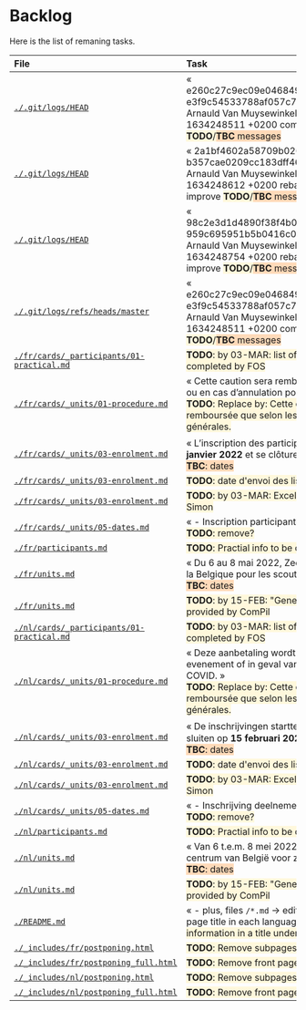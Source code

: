 Backlog
=======

Here is the list of remaning tasks.

<!-- START -->
| File | Task |
|:---- |:---- |
| [`./.git/logs/HEAD`](./.git/logs/HEAD) | « e260c27c9ec09e04684926549ed1af8805d70708 e3f9c54533788af057c727894b18c1aa673af7d5 Arnauld Van Muysewinkel <arnauldvm@gmail.com> 1634248511 +0200	commit: doc(all): improve <span style="background-color:cornsilk">**TODO**/<span style="background-color:peachpuff">**TBC** messages</span> |
| [`./.git/logs/HEAD`](./.git/logs/HEAD) | « 2a1bf4602a58709b02634fe836e1da02dfb7066f b357cae0209cc183dff46f427392a51d37660d66 Arnauld Van Muysewinkel <arnauldvm@gmail.com> 1634248612 +0200	rebase -i (pick): doc(all): improve <span style="background-color:cornsilk">**TODO**/<span style="background-color:peachpuff">**TBC** messages</span> |
| [`./.git/logs/HEAD`](./.git/logs/HEAD) | « 98c2e3d1d4890f38f4b0b413bc96ac48f845659f 959c695951b5b0416c01eb32d13a10b1a28cae4e Arnauld Van Muysewinkel <arnauldvm@gmail.com> 1634248754 +0200	rebase -i (pick): doc(all): improve <span style="background-color:cornsilk">**TODO**/<span style="background-color:peachpuff">**TBC** messages</span> |
| [`./.git/logs/refs/heads/master`](./.git/logs/refs/heads/master) | « e260c27c9ec09e04684926549ed1af8805d70708 e3f9c54533788af057c727894b18c1aa673af7d5 Arnauld Van Muysewinkel <arnauldvm@gmail.com> 1634248511 +0200	commit: doc(all): improve <span style="background-color:cornsilk">**TODO**/<span style="background-color:peachpuff">**TBC** messages</span> |
| [`./fr/cards/_participants/01-practical.md`](./fr/cards/_participants/01-practical.md) | <span style="background-color:cornsilk">**TODO**: by 03-MAR: list of equipment to be completed by FOS</span> |
| [`./fr/cards/_units/01-procedure.md`](./fr/cards/_units/01-procedure.md) | « Cette caution sera remboursée après l’événement ou en cas d’annulation pour cause COVID. »<br><span style="background-color:cornsilk">**TODO**: Replace by: Cette caution ne pourra être remboursée que selon les termes des conditions générales.</span> |
| [`./fr/cards/_units/03-enrolment.md`](./fr/cards/_units/03-enrolment.md) | « L’inscription des participants s'ouvrira le **1<sup>er</sup> janvier 2022** et se clôturera le **15 février 2022**.  »<br><span style="background-color:peachpuff">**TBC**: dates</span> |
| [`./fr/cards/_units/03-enrolment.md`](./fr/cards/_units/03-enrolment.md) | <span style="background-color:cornsilk">**TODO**: date d'envoi des listes = 31 mars</span> |
| [`./fr/cards/_units/03-enrolment.md`](./fr/cards/_units/03-enrolment.md) | <span style="background-color:cornsilk">**TODO**: by 03-MAR: Excel template to be provided by Simon</span> |
| [`./fr/cards/_units/05-dates.md`](./fr/cards/_units/05-dates.md) | « - Inscription participants : 1/1 au 15/2/2022  »<br><span style="background-color:cornsilk">**TODO**: remove?</span> |
| [`./fr/participants.md`](./fr/participants.md) | <span style="background-color:cornsilk">**TODO**: Practial info to be completed by FOS</span> |
| [`./fr/units.md`](./fr/units.md) | « Du 6 au 8 mai 2022, Zeebrugge sera le centre de la Belgique pour les scouts marins.  »<br><span style="background-color:peachpuff">**TBC**: dates</span> |
| [`./fr/units.md`](./fr/units.md) | <span style="background-color:cornsilk">**TODO**: by 15-FEB: "General Conditions" to be provided by ComPil</span> |
| [`./nl/cards/_participants/01-practical.md`](./nl/cards/_participants/01-practical.md) | <span style="background-color:cornsilk">**TODO**: by 03-MAR: list of equipment to be completed by FOS</span> |
| [`./nl/cards/_units/01-procedure.md`](./nl/cards/_units/01-procedure.md) | « Deze aanbetaling wordt terugbetaald na het evenement of in geval van annulering als gevolg van COVID. »<br><span style="background-color:cornsilk">**TODO**: Replace by: Cette caution ne pourra être remboursée que selon les termes des conditions générales.</span> |
| [`./nl/cards/_units/03-enrolment.md`](./nl/cards/_units/03-enrolment.md) | « De inschrijvingen startten op **1<sup>ste</sup> januari 2022** en sluiten op **15 februari 2022**.  »<br><span style="background-color:peachpuff">**TBC**: dates</span> |
| [`./nl/cards/_units/03-enrolment.md`](./nl/cards/_units/03-enrolment.md) | <span style="background-color:cornsilk">**TODO**: date d'envoi des listes = 31 mars</span> |
| [`./nl/cards/_units/03-enrolment.md`](./nl/cards/_units/03-enrolment.md) | <span style="background-color:cornsilk">**TODO**: by 03-MAR: Excel template to be provided by Simon</span> |
| [`./nl/cards/_units/05-dates.md`](./nl/cards/_units/05-dates.md) | « - Inschrijving deelnemers: 1/1 tot 15/2/2022  »<br><span style="background-color:cornsilk">**TODO**: remove?</span> |
| [`./nl/participants.md`](./nl/participants.md) | <span style="background-color:cornsilk">**TODO**: Practial info to be completed by FOS</span> |
| [`./nl/units.md`](./nl/units.md) | « Van 6 t.e.m. 8 mei 2022 wordt Zeebrugge het centrum van België voor zeescoutsen.  »<br><span style="background-color:peachpuff">**TBC**: dates</span> |
| [`./nl/units.md`](./nl/units.md) | <span style="background-color:cornsilk">**TODO**: by 15-FEB: "General Conditions" to be provided by ComPil</span> |
| [`./README.md`](./README.md) | « - plus, files `/*.md` &rarr; edit "front matter" to define page title in each language. <span style="background-color:cornsilk">**TODO**: move this information in a title under `fr/` and `nl/`</span> |
| [`./_includes/fr/postponing.html`](./_includes/fr/postponing.html) | <span style="background-color:cornsilk">**TODO**: Remove subpages short disclaimer</span> |
| [`./_includes/fr/postponing_full.html`](./_includes/fr/postponing_full.html) | <span style="background-color:cornsilk">**TODO**: Remove front page full disclaimer</span> |
| [`./_includes/nl/postponing.html`](./_includes/nl/postponing.html) | <span style="background-color:cornsilk">**TODO**: Remove subpages short disclaimer</span> |
| [`./_includes/nl/postponing_full.html`](./_includes/nl/postponing_full.html) | <span style="background-color:cornsilk">**TODO**: Remove front page full disclaimer</span> |
